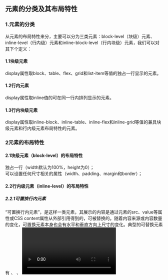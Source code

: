 ## 元素的分类及其布局特性
### 1.元素的分类
从元素的布局特性来分，主要可以分为三类元素：block-level（块级）元素、inline-level（行内级）元素和inline-block-level（行内块级）元素，我们可以对其下个定义：  
#### 1.1块级元素
display属性取block、table、flex、grid和list-item等值的独占一行显示的元素。
#### 1.2行内元素
display属性取inline值的可在同一行内排列显示的元素。
#### 1.3行内块级元素
display属性取inline-block、inline-table、inline-flex和inline-grid等值的兼具块级元素和行内级元素布局特性的元素。
### 2元素的布局特性
#### 2.1块级元素（block-level）的布局特性
独占一行（width默认为100%，height为0）；  
可以设置任何尺寸相关的属性（width、padding、margin和border）；  
#### 2.2行内级元素（inline-level）的布局特性
##### 2.2.1可置换行内元素
“可置换行内元素”，是这样一类元素，其展示的内容是通过元素的src、value等属性或CSS content属性从外部引用得到的，可被替换的。随着内容来源或内容数量的变化，可置换元素本身也会有水平和垂直方向上尺寸的变化。典型的可替换元素有 <img>、 <object>、 <video> 和 <embed>，表单类的可替换元素有<textarea> 和<input> ，某些元素只在一些特殊情况下表现为可替换元素，例如 <audio> 、<object>、<canvas>和<applet>。   
特别地，通过 CSS content 属性来插入的对象又被称作 匿名可置换元素。
##### 2.2.2不可置换行内元素
“不可置换行内元素”其实就是我们常见的一类行内元素，这一类行内元素有<a>和<span>等。“不可置换行内元素”是相对于“可置换行内元素”的，其展示的内容是在CSS作用域范围内的，是不可替换的。

在一行内可以与多个同类型的元素按从左到右的顺序排列；  
不可置换行内元素不能设置width、height和垂直方向上的margin，而可置换行内元素则可以；  
在水平和垂直方向上的对齐方式，行内级元素分别受父元素的text-align属性和自身vertical-align属性的控制（父元素是table-cell元素时，也受父元素的vertical-align属性控制），在水平方向上默认左对齐，在垂直方向上默认在行框的baseline基线上显示（“行框”的概念，会在后面深入讲解)；  
#### 2.3块级元素（block-level）的布局特性
排列方式与行内级元素同，不独占一行，在一行内按从左到右的顺序排列；  
水平和垂直方向上的对齐方式与行内级元素同；  
和块级元素一样，可以设置任何尺寸属性（但width默认为0）；
